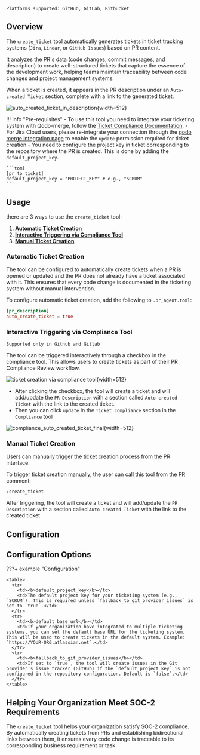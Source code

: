 `Platforms supported: GitHub, GitLab, Bitbucket`

## Overview
The `create_ticket` tool automatically generates tickets in ticket tracking systems (`Jira`, `Linear`, or `GitHub Issues`) based on PR content.

It analyzes the PR's data (code changes, commit messages, and description) to create well-structured tickets that capture the essence of the development work, helping teams maintain traceability between code changes and project management systems.

When a ticket is created, it appears in the PR description under an `Auto-created Ticket` section, complete with a link to the generated ticket.

![auto_created_ticket_in_description](https://codium.ai/images/pr_agent/auto_created_ticket_in_description.png){width=512}

!!! info "Pre-requisites"
    - To use this tool you need to integrate your ticketing system with Qodo-merge, follow the [Ticket Compliance Documentation](https://qodo-merge-docs.qodo.ai/core-abilities/fetching_ticket_context/).
    - For Jira Cloud users, please re-integrate your connection through the [qodo merge integration page](https://app.qodo.ai/qodo-merge/integrations) to enable the `update` permission required for ticket creation
    - You need to configure the project key in ticket corresponding to the repository where the PR is created. This is done by adding the `default_project_key`.

    ```toml
    [pr_to_ticket]
    default_project_key = "PROJECT_KEY" # e.g., "SCRUM"
    ```

## Usage
there are 3 ways to use the `create_ticket` tool:

1. [**Automatic Ticket Creation**](#automatic-ticket-creation)
2. [**Interactive Triggering via Compliance Tool**](#interactive-triggering-via-compliance-tool)
3. [**Manual Ticket Creation**](#manual-ticket-creation)

### Automatic Ticket Creation
The tool can be configured to automatically create tickets when a PR is opened or updated and the PR does not already have a ticket associated with it. 
This ensures that every code change is documented in the ticketing system without manual intervention.

To configure automatic ticket creation, add the following to `.pr_agent.toml`:

```toml
[pr_description]
auto_create_ticket = true
```

### Interactive Triggering via Compliance Tool
`Supported only in Github and Gitlab`

The tool can be triggered interactively through a checkbox in the compliance tool. This allows users to create tickets as part of their PR Compliance Review workflow.

![ticket creation via compliance tool](https://codium.ai/images/pr_agent/ticket_creation_from_compliance1.png){width=512}

- After clicking the checkbox, the tool will create a ticket and will add/update the `PR Description` with a section called `Auto-created Ticket` with the link to the created ticket.
- Then you can click `update` in the `Ticket compliance` section in the `Compliance` tool 

![compliance_auto_created_ticket_final](https://codium.ai/images/pr_agent/compliance_auto_created_ticket_final.png){width=512}

### Manual Ticket Creation
Users can manually trigger the ticket creation process from the PR interface.

To trigger ticket creation manually, the user can call this tool from the PR comment:

```
/create_ticket
```

After triggering, the tool will create a ticket and will add/update the `PR Description` with a section called `Auto-created Ticket` with the link to the created ticket.


## Configuration

## Configuration Options

???+ example "Configuration"

    <table>
      <tr>
        <td><b>default_project_key</b></td>
        <td>The default project key for your ticketing system (e.g., `SCRUM`). This is required unless `fallback_to_git_provider_issues` is set to `true`.</td>
      </tr>
      <tr>
        <td><b>default_base_url</b></td>
        <td>If your organization have integrated to multiple ticketing systems, you can set the default base URL for the ticketing system. This will be used to create tickets in the default system. Example: `https://YOUR-ORG.atlassian.net`.</td>
      </tr>
      <tr>
        <td><b>fallback_to_git_provider_issues</b></td>
        <td>If set to `true`, the tool will create issues in the Git provider's issue tracker (GitHub) if the `default_project_key` is not configured in the repository configuration. Default is `false`.</td>
      </tr>
    </table>


## Helping Your Organization Meet SOC-2 Requirements
The `create_ticket` tool helps your organization satisfy SOC-2 compliance. By automatically creating tickets from PRs and establishing bidirectional links between them, it ensures every code change is traceable to its corresponding business requirement or task.
